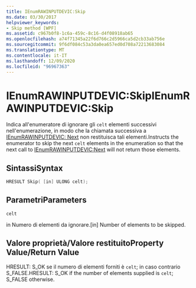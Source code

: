 ```yaml
---
title: IEnumRAWINPUTDEVIC:Skip
ms.date: 03/30/2017
helpviewer_keywords:
- Skip method [WPF]
ms.assetid: c967b0f8-1c6a-459c-8c16-d4f08918ab65
ms.openlocfilehash: a74f71345a22f6d766c2d5966ca5d2cb33ab756e
ms.sourcegitcommit: 9f6df084c53a3da0ea657ed0d708a72213683084
ms.translationtype: MT
ms.contentlocale: it-IT
ms.lasthandoff: 12/09/2020
ms.locfileid: "96967363"
---
```

# <a name="ienumrawinputdevicskip"></a><span data-ttu-id="9c83a-102">IEnumRAWINPUTDEVIC:Skip</span><span class="sxs-lookup"><span data-stu-id="9c83a-102">IEnumRAWINPUTDEVIC:Skip</span></span>
<span data-ttu-id="9c83a-103">Indica all'enumeratore di ignorare gli `celt` elementi successivi nell'enumerazione, in modo che la chiamata successiva a [IEnumRAWINPUTDEVIC: Next](ienumrawinputdevic-next.md) non restituisca tali elementi.</span><span class="sxs-lookup"><span data-stu-id="9c83a-103">Instructs the enumerator to skip the next `celt` elements in the enumeration so that the next call to [IEnumRAWINPUTDEVIC:Next](ienumrawinputdevic-next.md) will not return those elements.</span></span>  
  
## <a name="syntax"></a><span data-ttu-id="9c83a-104">Sintassi</span><span class="sxs-lookup"><span data-stu-id="9c83a-104">Syntax</span></span>  
  
```cpp  
HRESULT Skip( [in] ULONG celt);  
```  
  
## <a name="parameters"></a><span data-ttu-id="9c83a-105">Parametri</span><span class="sxs-lookup"><span data-stu-id="9c83a-105">Parameters</span></span>  
 `celt`  
  
 <span data-ttu-id="9c83a-106">in Numero di elementi da ignorare.</span><span class="sxs-lookup"><span data-stu-id="9c83a-106">[in] Number of elements to be skipped.</span></span>  
  
## <a name="property-valuereturn-value"></a><span data-ttu-id="9c83a-107">Valore proprietà/Valore restituito</span><span class="sxs-lookup"><span data-stu-id="9c83a-107">Property Value/Return Value</span></span>  
 <span data-ttu-id="9c83a-108">HRESULT: S_OK se il numero di elementi forniti è `celt`; in caso contrario S_FALSE.</span><span class="sxs-lookup"><span data-stu-id="9c83a-108">HRESULT: S_OK if the number of elements supplied is `celt`; S_FALSE otherwise.</span></span>
